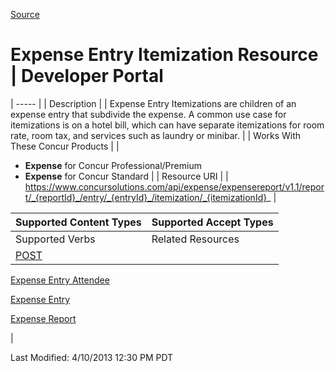 [Source](https://developer.concur.com/expense-report/expense-entry-itemization-resource "Permalink to Expense Entry Itemization Resource | Developer Portal")

# Expense Entry Itemization Resource | Developer Portal


| ----- |
|  Description |
|  Expense Entry Itemizations are children of an expense entry that subdivide the expense. A common use case for itemizations is on a hotel bill, which can have separate itemizations for room rate, room tax, and services such as laundry or minibar. |
|  Works With These Concur Products |
|

* **Expense** for Concur Professional/Premium
* **Expense** for Concur Standard
 |
|  Resource URI |
|  https://www.concursolutions.com/api/expense/expensereport/v1.1/report/_{reportId}_/entry/_{entryId}_/itemization/_{itemizationId}_ |

| Supported Content Types | Supported Accept Types |
| ----------------------- | ---------------------- |
| Supported Verbs         | Related Resources      |
| [POST][1]               |

[Expense Entry Attendee][2]

[Expense Entry][3]

[Expense Report][4]

 |

  
Last Modified: 4/10/2013 12:30 PM PDT

[1]: https://developer.concur.com/node/483
[2]: https://developer.concur.com/node/476
[3]: https://developer.concur.com/node/479
[4]: https://developer.concur.com/node/486
